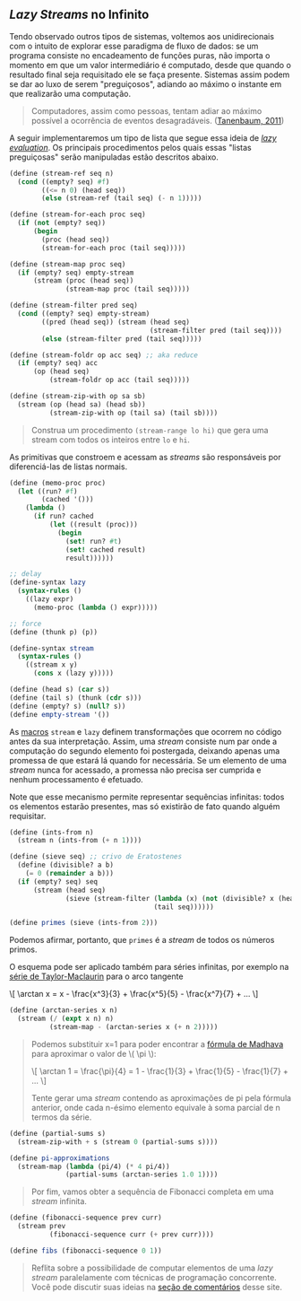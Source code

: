 ## *Lazy Streams* no Infinito

Tendo observado outros tipos de sistemas, voltemos aos unidirecionais com o intuito de explorar esse paradigma de fluxo de dados: se um programa consiste no encadeamento de funções puras, não importa o momento em que um valor intermediário é computado, desde que quando o resultado final seja requisitado ele se faça presente.
Sistemas assim podem se dar ao luxo de serem "preguiçosos", adiando ao máximo o instante em que realizarão uma computação.

> Computadores, assim como pessoas, tentam adiar ao máximo possível a ocorrência de eventos desagradáveis.
> ([Tanenbaum, 2011][tanembaumLazy])

[tanembaumLazy]: https://en.wikipedia.org/wiki/Modern_Operating_Systems

A seguir implementaremos um tipo de lista que segue essa ideia de [*lazy evaluation*](https://en.wikipedia.org/wiki/Lazy_evaluation).
Os principais procedimentos pelos quais essas "listas preguiçosas" serão manipuladas estão descritos abaixo.

```scheme
(define (stream-ref seq n)
  (cond ((empty? seq) #f)
        ((<= n 0) (head seq))
        (else (stream-ref (tail seq) (- n 1)))))

(define (stream-for-each proc seq)
  (if (not (empty? seq))
      (begin
        (proc (head seq))
        (stream-for-each proc (tail seq)))))

(define (stream-map proc seq)
  (if (empty? seq) empty-stream
      (stream (proc (head seq))
              (stream-map proc (tail seq)))))

(define (stream-filter pred seq)
  (cond ((empty? seq) empty-stream)
        ((pred (head seq)) (stream (head seq)
                                   (stream-filter pred (tail seq))))
        (else (stream-filter pred (tail seq)))))

(define (stream-foldr op acc seq) ;; aka reduce
  (if (empty? seq) acc
      (op (head seq)
          (stream-foldr op acc (tail seq)))))

(define (stream-zip-with op sa sb)
  (stream (op (head sa) (head sb))
          (stream-zip-with op (tail sa) (tail sb))))
```

> Construa um procedimento `(stream-range lo hi)` que gera uma stream com todos os inteiros entre `lo` e `hi`.

As primitivas que constroem e acessam as *streams* são responsáveis por diferenciá-las de listas normais.

```scheme
(define (memo-proc proc)
  (let ((run? #f)
        (cached '()))
    (lambda ()
      (if run? cached
          (let ((result (proc)))
            (begin
              (set! run? #t)
              (set! cached result)
              result))))))

;; delay
(define-syntax lazy
  (syntax-rules ()
    ((lazy expr)
      (memo-proc (lambda () expr)))))

;; force
(define (thunk p) (p))

(define-syntax stream
  (syntax-rules ()
    ((stream x y)
      (cons x (lazy y)))))

(define (head s) (car s))
(define (tail s) (thunk (cdr s)))
(define (empty? s) (null? s))
(define empty-stream '())
```

As [macros](http://ds26gte.github.io/tyscheme/index-Z-H-10.html) `stream` e `lazy` definem transformações que ocorrem no código antes da sua interpretação.
Assim, uma *stream* consiste num par onde a computação do segundo elemento foi postergada, deixando apenas uma promessa de que estará lá quando for necessária.
Se um elemento de uma *stream* nunca for acessado, a promessa não precisa ser cumprida e nenhum processamento é efetuado.

Note que esse mecanismo permite representar sequências infinitas: todos os elementos estarão presentes, mas só existirão de fato quando alguém requisitar.

```scheme
(define (ints-from n)
  (stream n (ints-from (+ n 1))))

(define (sieve seq) ;; crivo de Eratostenes
  (define (divisible? a b)
    (= 0 (remainder a b)))
  (if (empty? seq) seq
      (stream (head seq)
              (sieve (stream-filter (lambda (x) (not (divisible? x (head seq))))
                                    (tail seq))))))

(define primes (sieve (ints-from 2)))
```

Podemos afirmar, portanto, que `primes` é a *stream* de todos os números primos.

O esquema pode ser aplicado também para séries infinitas, por exemplo na [série de Taylor-Maclaurin](https://en.wikipedia.org/wiki/Taylor_series) para o arco tangente

\\[ \arctan x = x - \frac{x^3}{3} + \frac{x^5}{5} - \frac{x^7}{7} + ... \\]

```scheme
(define (arctan-series x n)
  (stream (/ (expt x n) n)
          (stream-map - (arctan-series x (+ n 2)))))
```

> Podemos substituir x=1 para poder encontrar a [fórmula de Madhava](https://en.wikipedia.org/wiki/Madhava_series) para aproximar o valor de \\( \pi \\):
>
> \\[ \arctan 1 = \frac{\pi}{4} = 1 - \frac{1}{3} + \frac{1}{5} - \frac{1}{7} + ... \\]
>
> Tente gerar uma *stream* contendo as aproximações de pi pela fórmula anterior, onde cada n-ésimo elemento equivale à soma parcial de n termos da série.

```scheme
(define (partial-sums s)
  (stream-zip-with + s (stream 0 (partial-sums s))))

(define pi-approximations
  (stream-map (lambda (pi/4) (* 4 pi/4))
              (partial-sums (arctan-series 1.0 1))))
```

> Por fim, vamos obter a sequência de Fibonacci completa em uma *stream* infinita.

```scheme
(define (fibonacci-sequence prev curr)
  (stream prev
          (fibonacci-sequence curr (+ prev curr))))

(define fibs (fibonacci-sequence 0 1))
```

> Reflita sobre a possibilidade de computar elementos de uma *lazy stream* paralelamente com técnicas de programação concorrente.
> Você pode discutir suas ideias na [seção de comentários](./discussion.md) desse site.
